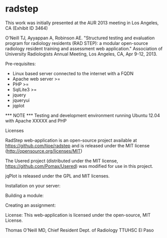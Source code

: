 radstep
=======

This work was initially presented at the AUR 2013 meeting in Los Angeles, CA (Exhibit ID 3464)

O'Neill TJ, Ayyappan A, Robinson AE. "Structured testing and evaluation program for radiology residents (RAD STEP): a modular open-source radiology resident training and assessment web application." Association of University Radiologists Annual Meeting, Los Angeles, CA, Apr 9-12, 2013.


Pre-requisites:
- Linux based server connected to the internet with a FQDN
- Apache web server >=
- PHP >= 
- SqlLite3 >=
- jquery
- jqueryui
- jqplot


*** NOTE ***
Testing and development environment running Ubuntu 12.04 with Apache XXXXX and PHP

Licenses

RadStep web-application is an open-source project available at https://github.com/tjoe/radstep and is released under the MIT license (http://opensource.org/licenses/MIT)

The Usered project (distributed under the MIT license, https://github.com/Pomax/Usered) was modified for use in this project.

jqPlot is released under the GPL and MIT licenses.



Installation on your server:


Building a module:



Creating an assignment:



License: This web-application is licensed under the open-source, MIT License.




Thomas O'Neill MD, 
Chief Resident
Dept. of Radiology
TTUHSC El Paso